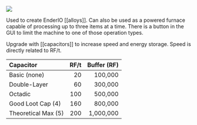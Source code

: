 ![](http://loenwind.info/eio/Alloy_Smelter.png)

Used to create EnderIO [[alloys]].  Can also be used as a powered furnace capable of processing up to three items at a time.  There is a button in the GUI to limit the machine to one of those operation types.

Upgrade with [[capacitors]] to increase speed and energy storage.  Speed is directly related to RF/t.

| Capacitor           | RF/t | Buffer (RF) |
| :------------------ | ---: | ----------: |
| Basic (none)        |   20 |     100,000 |
| Double-Layer        |   60 |     300,000 |
| Octadic             |  100 |     500,000 |
| Good Loot Cap (4)   |  160 |     800,000 |
| Theoretical Max (5) |  200 |   1,000,000 |